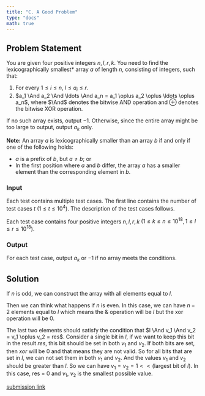 ```yaml
---
title: "C. A Good Problem"
type: "docs"
math: true
---
```


## Problem Statement

You are given four positive integers $n, l, r, k$. You need to find the lexicographically smallest* array $a$ of length $n$, consisting of integers, such that:

1. For every $1 \leq i \leq n$, $l \leq a_i \leq r$.
2. $a_1 \And a_2 \And \ldots \And a_n = a_1 \oplus a_2 \oplus \ldots \oplus a_n$, where $\And$ denotes the bitwise AND operation and $\oplus$ denotes the bitwise XOR operation.

If no such array exists, output $-1$. Otherwise, since the entire array might be too large to output, output $a_k$ only.

**Note:** An array $a$ is lexicographically smaller than an array $b$ if and only if one of the following holds:
- $a$ is a prefix of $b$, but $a \neq b$; or
- In the first position where $a$ and $b$ differ, the array $a$ has a smaller element than the corresponding element in $b$.

### Input

Each test contains multiple test cases. The first line contains the number of test cases $t$ $(1 \leq t \leq 10^4)$. The description of the test cases follows.

Each test case contains four positive integers $n, l, r, k$ $(1 \leq k \leq n \leq 10^{18}, 1 \leq l \leq r \leq 10^{18})$.

### Output

For each test case, output $a_k$ or $-1$ if no array meets the conditions.

## Solution 

If $n$ is odd, we can construct the array with all elements equal to $l$.

Then we can think what happens if $n$ is even. In this case, we can have $n-2$ elements equal to $l$ which means the & operation will be $l$ but the xor operation will be $0$.

The last two elements should satisfy the condition that $l \And v_1 \And v_2 = v_1 \oplus v_2 = res$. Consider a single bit in $l$, if we want to keep this bit in the result $res$, this bit should be set in both $v_1$ and $v_2$. If both bits are set, then $xor$ will be $0$ and that means they are not valid.
So for all bits that are set in $l$, we can not set them in both $v_1$ and $v_2$.
And the values $v_1$ and $v_2$ should be greater than $l$.
So we can have $v_1 = v_2 = 1 << \text{(largest bit of } l\text{)}$. In this case, res = 0 and $v_1$, $v_2$ is the smallest possible value. 


[submission link](https://codeforces.com/contest/2119/submission/327589616)
